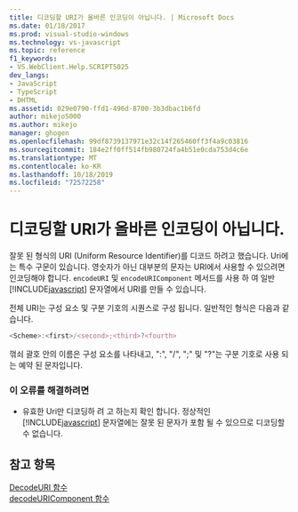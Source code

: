```yaml
---
title: 디코딩할 URI가 올바른 인코딩이 아닙니다. | Microsoft Docs
ms.date: 01/18/2017
ms.prod: visual-studio-windows
ms.technology: vs-javascript
ms.topic: reference
f1_keywords:
- VS.WebClient.Help.SCRIPT5025
dev_langs:
- JavaScript
- TypeScript
- DHTML
ms.assetid: 029e0790-ffd1-496d-8700-3b3dbac1b6fd
author: mikejo5000
ms.author: mikejo
manager: ghogen
ms.openlocfilehash: 99df8739137971e32c14f265460ff3f4a9c03816
ms.sourcegitcommit: 184e2ff0ff514fb980724fa4b51e0cda753d4c6e
ms.translationtype: MT
ms.contentlocale: ko-KR
ms.lasthandoff: 10/18/2019
ms.locfileid: "72572258"
---
```

# <a name="the-uri-to-be-decoded-is-not-a-valid-encoding"></a>디코딩할 URI가 올바른 인코딩이 아닙니다.
잘못 된 형식의 URI (Uniform Resource Identifier)를 디코드 하려고 했습니다. Uri에는 특수 구문이 있습니다. 영숫자가 아닌 대부분의 문자는 URI에서 사용할 수 있으려면 인코딩해야 합니다. `encodeURI` 및 `encodeURIComponent` 메서드를 사용 하 여 일반 [!INCLUDE[javascript](../../javascript/includes/javascript-md.md)] 문자열에서 URI를 만들 수 있습니다.  
  
 전체 URI는 구성 요소 및 구분 기호의 시퀀스로 구성 됩니다. 일반적인 형식은 다음과 같습니다.  
  
```JavaScript  
<Scheme>:<first>/<second>;<third>?<fourth>  
```  
  
 꺾쇠 괄호 안의 이름은 구성 요소를 나타내고, ":", "/", ";" 및 "?"는 구분 기호로 사용 되는 예약 된 문자입니다.  
  
### <a name="to-correct-this-error"></a>이 오류를 해결하려면  
  
- 유효한 Uri만 디코딩하 려 고 하는지 확인 합니다. 정상적인 [!INCLUDE[javascript](../../javascript/includes/javascript-md.md)] 문자열에는 잘못 된 문자가 포함 될 수 있으므로 디코딩할 수 없습니다.  
  
## <a name="see-also"></a>참고 항목  
 [DecodeURI 함수](../../javascript/reference/decodeuri-function-javascript.md)   
 [decodeURIComponent 함수](../../javascript/reference/decodeuricomponent-function-javascript.md)